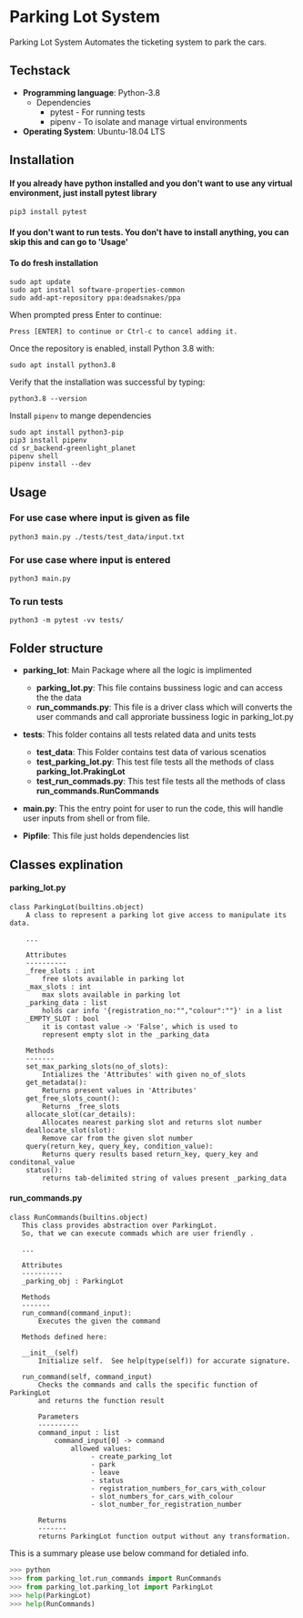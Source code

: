 # Parking Lot System

Parking Lot System Automates the ticketing system to park the cars.


## Techstack

- **Programming language**: Python-3.8
    - Dependencies
        - pytest - For running tests
        - pipenv - To isolate and manage virtual environments
- **Operating System**: Ubuntu-18.04 LTS



## Installation

#### If you already have python installed and you don't want to use any virtual environment, just install pytest library
```
pip3 install pytest
```
#### If you don't want to run tests. You don't have to install anything, you can skip this and can go to 'Usage'

#### To do fresh installation

```
sudo apt update
sudo apt install software-properties-common
sudo add-apt-repository ppa:deadsnakes/ppa
```
When prompted press Enter to continue:
```
Press [ENTER] to continue or Ctrl-c to cancel adding it.
```
Once the repository is enabled, install Python 3.8 with:
```
sudo apt install python3.8
```
Verify that the installation was successful by typing:
```
python3.8 --version
```
Install `pipenv` to mange dependencies
```
sudo apt install python3-pip
pip3 install pipenv
cd sr_backend-greenlight_planet
pipenv shell
pipenv install --dev
```


## Usage

### For use case where input is given as file 
``` 
python3 main.py ./tests/test_data/input.txt
```

### For use case where input is entered
``` 
python3 main.py
```

### To run tests
``` 
python3 -m pytest -vv tests/
```

## Folder structure

- **parking_lot**: Main Package where all the logic is implimented
  - **parking_lot.py**: This file contains bussiness logic and can access the the data
  - **run_commands.py**: This file is a driver class which will converts the user commands and call approriate bussiness logic in parking_lot.py

- **tests**: This folder contains all tests related data and units  tests
  - **test_data**: This Folder contains test data of various scenatios
  - **test_parking_lot.py**: This test file tests all the methods of class **parking_lot.PrakingLot**
  - **test_run_commads.py**: This test file tests all the methods of class **run_commands.RunCommands**
- **main.py**: This the entry point for user to run the code, this will handle user inputs from shell or from file.
- **Pipfile**: This file just holds dependencies list 


## Classes explination


#### parking_lot.py
```
class ParkingLot(builtins.object)
    A class to represent a parking lot give access to manipulate its data.

    ...

    Attributes
    ----------
    _free_slots : int
        free slots available in parking lot
    _max_slots : int
        max slots available in parking lot
    _parking_data : list
        holds car info '{registration_no:"","colour":""}' in a list
    _EMPTY_SLOT : bool
        it is contast value -> 'False', which is used to 
        represent empty slot in the _parking_data

    Methods
    -------
    set_max_parking_slots(no_of_slots):
        Intializes the 'Attributes' with given no_of_slots
    get_metadata():
        Returns present values in 'Attributes'
    get_free_slots_count():
        Returns _free_slots
    allocate_slot(car_details):
        Allocates nearest parking slot and returns slot number
    deallocate_slot(slot):
        Remove car from the given slot number
    query(return_key, query_key, condition_value):
        Returns query results based return_key, query_key and conditonal_value
    status():
        returns tab-delimited string of values present _parking_data
```

#### run_commands.py

```
class RunCommands(builtins.object)
   This class provides abstraction over ParkingLot. 
   So, that we can execute commads which are user friendly .
 
   ...
 
   Attributes
   ----------
   _parking_obj : ParkingLot
 
   Methods
   -------
   run_command(command_input):
       Executes the given the command
 
   Methods defined here:
 
   __init__(self)
       Initialize self.  See help(type(self)) for accurate signature.
 
   run_command(self, command_input)
       Checks the commands and calls the specific function of ParkingLot 
       and returns the function result
 
       Parameters
       ----------
       command_input : list
           command_input[0] -> command
               allowed values:
                    - create_parking_lot 
                    - park
                    - leave
                    - status
                    - registration_numbers_for_cars_with_colour
                    - slot_numbers_for_cars_with_colour
                    - slot_number_for_registration_number
 
       Returns
       -------
       returns ParkingLot function output without any transformation.

```

This is a summary please use below command for detialed info.

```python
>>> python
>>> from parking_lot.run_commands import RunCommands
>>> from parking_lot.parking_lot import ParkingLot
>>> help(ParkingLot)
>>> help(RunCommands)
```






